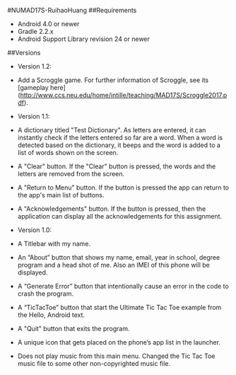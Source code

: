 #NUMAD17S-RuihaoHuang
##Requirements
- Android 4.0 or newer
- Gradle 2.2.x
- Android Support Library revision 24 or newer

##Versions
- Version 1.2:
 - Add a Scroggle game. For further information of Scroggle, see its [gameplay here] (http://www.ccs.neu.edu/home/intille/teaching/MAD17S/Scroggle2017.pdf).
- Version 1.1:
 - A dictionary titled "Test Dictionary". As letters are entered, it can instantly check if the letters entered so far are a word. When a word is detected based on the dictionary, it beeps and the word is added to a list of words shown on the screen.
 - A "Clear" button. If the "Clear" button is pressed, the words and the letters are removed from the screen. 
 - A "Return to Menu" button. If the button is pressed the app can return to the app's main list of buttons. 
 - A "Acknowledgements" button. If the button is pressed, then the application can display all the acknowledgements for this assignment.

- Version 1.0:
 - A Titlebar with my name.
 - An “About” button that shows my name, email, year in school, degree program and a head shot of me. Also an IMEI of this phone will be displayed.
 - A “Generate Error” button that intentionally cause an error in the code to crash the program.
 - A “TicTacToe” button that start the Ultimate Tic Tac Toe example from the Hello, Android text.
 - A "Quit" button that exits the program.
 - A unique icon that gets placed on the phone’s app list in the launcher.
 - Does not play music from this main menu. Changed the Tic Tac Toe music file to some other non-copyrighted music file.